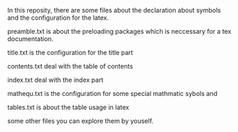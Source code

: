 In this reposity, there are some files about the declaration about symbols and the configuration for the latex.

preamble.txt is about the preloading packages which is neccessary for a tex documentation.

title.txt is the configuration for the title part

contents.txt deal with the table of contents

index.txt deal with the index part

mathequ.txt is the configuration for some special mathmatic sybols and

tables.txt is about the table usage in latex

some other files you can explore them by youself.
